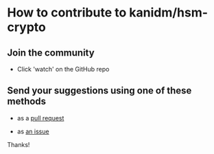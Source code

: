 # How to contribute to kanidm/hsm-crypto

## Join the community

- Click 'watch' on the GitHub repo

## Send your suggestions using one of these methods

- as a [pull request](https://github.com/kanidm/hsm-crypto/pulls)

- as [an issue](https://github.com/kanidm/hsm-crypto/issues/new)

Thanks!
